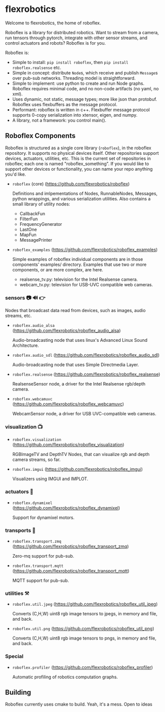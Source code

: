 # flexrobotics

Welcome to flexrobotics, the home of roboflex.

Roboflex is a library for distributed robotics. Want to stream from a camera, run tensors through pytorch, integrate with other sensor streams, and control actuators and robots? Roboflex is for you.

Roboflex is:
* Simple to install: `pip install roboflex`, then `pip install roboflex.realsense` etc.
* Simple in concept: distribute `Node`s, which receive and publish `Message`s over pub-sub networks. Threading model is straightforward.
* Simple to implement: use python to create and run Node graphs. Roboflex requires minimal code, and no non-code artifacts (no yaml, no xml).
* Uses dynamic, not static, message types; more like json than protobuf. Roboflex uses flexbuffers as the message protocol.
* Performant: roboflex is written in c++. Flexbuffer message protocol supports 0-copy serialization into xtensor, eigen, and numpy.
* A library, not a framework: you control main().



## Roboflex Components

Roboflex is structured as a single core library (`roboflex`), in the roboflex repository. It supports no physical devices itself. Other repositories support devices, actuators, utilities, etc. This is the current set of repositories in roboflex; each one is named "roboflex_something". If you would like to support other devices or functionality, you can name your repo anything you'd like.

* `roboflex` (core) (https://github.com/flexrobotics/roboflex)

    Definitions and imlpementations of Nodes, RunnableNodes, Messages, python wrappings, and various serialization utilities. Also contains a small library of utility nodes:

    * CallbackFun
    * FilterFun
    * FrequencyGenerator
    * LastOne
    * MapFun
    * MessagePrinter

* `roboflex_examples` (https://github.com/flexrobotics/roboflex_examples)

    Simple examples of roboflex individual components are in those components' examples/ directory. Examples that use two or more components, or are more complex, are here.

    * realsense_tv.py: television for the Intel Realsense camera.
    * webcam_tv.py: television for USB-UVC compatible web cameras.

### sensors 📷 🔊 👉

Nodes that broadcast data read from devices, such as images, audio streams, etc.

* `roboflex.audio_alsa` (https://github.com/flexrobotics/roboflex_audio_alsa) 
    
    Audio-broadcasting node that uses linux's Advanced Linux Sound Architecture.

* `roboflex.audio_sdl` (https://github.com/flexrobotics/roboflex_audio_sdl) 
    
    Audio-broadcasting node that uses Simple Directmedia Layer.

* `roboflex.realsense` (https://github.com/flexrobotics/roboflex_realsense)

    RealsenseSensor node, a driver for the Intel Realsense rgb/depth camera.

* `roboflex.webcamuvc` (https://github.com/flexrobotics/roboflex_webcamuvc)

    WebcamSensor node, a driver for USB UVC-compatible web cameras.

### visualization 📺 

* `roboflex.visualization` (https://github.com/flexrobotics/roboflex_visualization)

    RGBImageTV and DepthTV Nodes, that can visualize rgb and depth camera streams, so far.

* `roboflex.imgui` (https://github.com/flexrobotics/roboflex_imgui)

    Visualizers using IMGUI and IMPLOT.

### actuators 🤖

* `roboflex.dynamixel` (https://github.com/flexrobotics/roboflex_dynamixel)

    Support for dynamixel motors.

### transports 🚡

* `roboflex.transport.zmq` (https://github.com/flexrobotics/roboflex_transport_zmq)

    Zero-mq support for pub-sub.

* `roboflex.transport.mqtt` (https://github.com/flexrobotics/roboflex_transport_mqtt)

    MQTT support for pub-sub.

### utilities ⚒️

* `roboflex.util.jpeg` (https://github.com/flexrobotics/roboflex_util_jpeg)

    Converts (C,H,W) uint8 rgb image tensors to jpegs, in memory and file, and back.

* `roboflex.util.png` (https://github.com/flexrobotics/roboflex_util_png)

    Converts (C,H,W) uint8 rgb image tensors to pngs, in memory and file, and back.

### Special

* `roboflex.profiler` (https://github.com/flexrobotics/roboflex_profiler)

    Automatic profiling of robotics computation graphs.

## Building

Roboflex currently uses cmake to build. Yeah, it's a mess. Open to ideas
